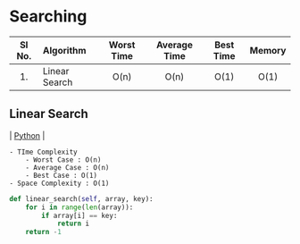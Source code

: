 # Searching

| Sl No. | Algorithm | Worst Time | Average Time | Best Time | Memory |
| :---: | :--- | :---: | :---: | :---: | :---: 
| 1. | Linear Search | O(n) | O(n) | O(1) | O(1)|

## Linear Search
| [Python](https://github.com/ramanaditya/data-structure-and-algorithms/blob/master/Data-Structures/searching/linear_search.py) |
```text
- TIme Complexity
    - Worst Case : O(n)
    - Average Case : O(n)
    - Best Case : O(1)
- Space Complexity : O(1)
```

```python
def linear_search(self, array, key):
    for i in range(len(array)):
        if array[i] == key:
            return i
    return -1
```